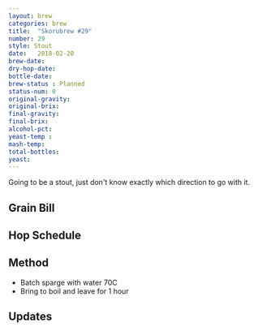 ```yaml
---
layout: brew
categories: brew
title:  "Skorubrew #29"
number: 29
style: Stout
date:   2018-02-20
brew-date:
dry-hop-date:
bottle-date:
brew-status : Planned
status-num: 0
original-gravity:
original-brix:
final-gravity:
final-brix:
alcohol-pct:
yeast-temp :
mash-temp:
total-bottles:
yeast:
---
```


Going to be a stout, just don't know exactly which direction to go with it.

Grain Bill
-----



Hop Schedule
-------------



Method
-------

* Batch sparge with water 70C
* Bring to boil and leave for 1 hour


Updates
-------


